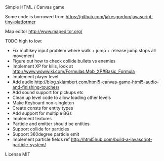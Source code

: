 Simple HTML / Canvas game

Some code is borrowed from https://github.com/jakesgordon/javascript-tiny-platformer

Map editor http://www.mapeditor.org/


TODO high to low:
- Fix multikey input problem where walk + jump + release jump stops all movement
- Figure out how to check collide bullets vs enemies
- Implement XP for kills, look at http://www.wowwiki.com/Formulas:Mob_XP#Basic_Formula
- Implement player level
- Add audio http://blog.sklambert.com/html5-canvas-game-html5-audio-and-finishing-touches/
- Add sound support for pickups etc
- Clean up level code to allow loading other levels
- Make Keyboard non-singleton
- Create consts for entity types
- Add support for multiple BGs
- Implement textures
- Particle and emitter should be entities
- Support collide for particles
- Support 360degree particle emit
- Implement particle fields ref http://html5hub.com/build-a-javascript-particle-system/


License MIT
